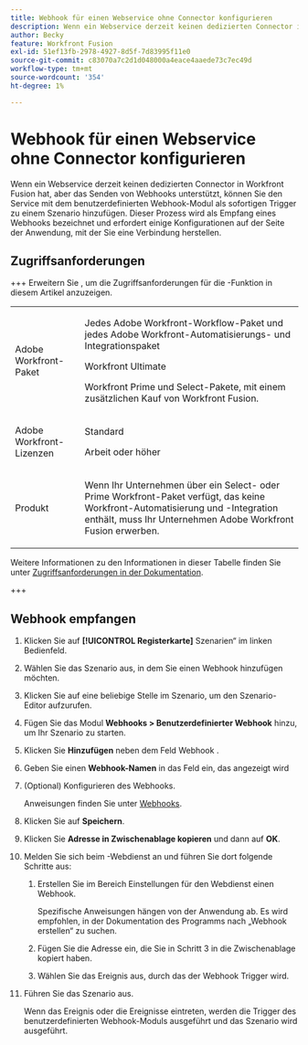 ```yaml
---
title: Webhook für einen Webservice ohne Connector konfigurieren
description: Wenn ein Webservice derzeit keinen dedizierten Connector in Workfront Fusion hat, aber das Senden von Webhooks unterstützt, können Sie den Service mit dem benutzerdefinierten Webhook-Modul als sofortigen Trigger zu einem Szenario hinzufügen.
author: Becky
feature: Workfront Fusion
exl-id: 51ef13fb-2978-4927-8d5f-7d83995f11e0
source-git-commit: c83070a7c2d1d048000a4eace4aaede73c7ec49d
workflow-type: tm+mt
source-wordcount: '354'
ht-degree: 1%

---
```


# Webhook für einen Webservice ohne Connector konfigurieren

Wenn ein Webservice derzeit keinen dedizierten Connector in Workfront Fusion hat, aber das Senden von Webhooks unterstützt, können Sie den Service mit dem benutzerdefinierten Webhook-Modul als sofortigen Trigger zu einem Szenario hinzufügen. Dieser Prozess wird als Empfang eines Webhooks bezeichnet und erfordert einige Konfigurationen auf der Seite der Anwendung, mit der Sie eine Verbindung herstellen.

## Zugriffsanforderungen

+++ Erweitern Sie , um die Zugriffsanforderungen für die -Funktion in diesem Artikel anzuzeigen.

<table style="table-layout:auto">
 <col> 
 <col> 
 <tbody> 
  <tr> 
   <td role="rowheader">Adobe Workfront-Paket</td> 
   <td> <p>Jedes Adobe Workfront-Workflow-Paket und jedes Adobe Workfront-Automatisierungs- und Integrationspaket</p><p>Workfront Ultimate</p><p>Workfront Prime und Select-Pakete, mit einem zusätzlichen Kauf von Workfront Fusion.</p> </td> 
  </tr> 
  <tr data-mc-conditions=""> 
   <td role="rowheader">Adobe Workfront-Lizenzen</td> 
   <td> <p>Standard</p><p>Arbeit oder höher</p> </td> 
  </tr> 
  <tr> 
   <td role="rowheader">Produkt</td> 
   <td>
   <p>Wenn Ihr Unternehmen über ein Select- oder Prime Workfront-Paket verfügt, das keine Workfront-Automatisierung und -Integration enthält, muss Ihr Unternehmen Adobe Workfront Fusion erwerben.</li></ul>
   </td> 
  </tr>
 </tbody> 
</table>

Weitere Informationen zu den Informationen in dieser Tabelle finden Sie unter [Zugriffsanforderungen in der Dokumentation](/help/workfront-fusion/references/licenses-and-roles/access-level-requirements-in-documentation.md).

+++

## Webhook empfangen

1. Klicken Sie auf **[!UICONTROL Registerkarte]** Szenarien“ im linken Bedienfeld.
1. Wählen Sie das Szenario aus, in dem Sie einen Webhook hinzufügen möchten.
1. Klicken Sie auf eine beliebige Stelle im Szenario, um den Szenario-Editor aufzurufen.
1. Fügen Sie das Modul **Webhooks > Benutzerdefinierter Webhook** hinzu, um Ihr Szenario zu starten.
1. Klicken Sie **Hinzufügen** neben dem Feld Webhook .
1. Geben Sie einen **Webhook-Namen** in das Feld ein, das angezeigt wird
1. (Optional) Konfigurieren des Webhooks.

   Anweisungen finden Sie unter [Webhooks](/help/workfront-fusion/references/apps-and-modules/universal-connectors/webhooks-updated.md).

1. Klicken Sie auf **Speichern**.

1. Klicken Sie **Adresse in Zwischenablage kopieren** und dann auf **OK**.

1. Melden Sie sich beim -Webdienst an und führen Sie dort folgende Schritte aus:

   1. Erstellen Sie im Bereich Einstellungen für den Webdienst einen Webhook.

      Spezifische Anweisungen hängen von der Anwendung ab. Es wird empfohlen, in der Dokumentation des Programms nach „Webhook erstellen“ zu suchen.
   1. Fügen Sie die Adresse ein, die Sie in Schritt 3 in die Zwischenablage kopiert haben.
   1. Wählen Sie das Ereignis aus, durch das der Webhook Trigger wird.

1. Führen Sie das Szenario aus.

   Wenn das Ereignis oder die Ereignisse eintreten, werden die Trigger des benutzerdefinierten Webhook-Moduls ausgeführt und das Szenario wird ausgeführt.

